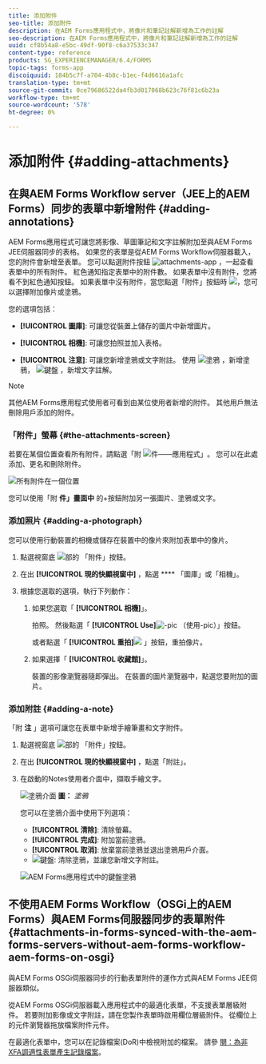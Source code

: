 ```yaml
---
title: 添加附件
seo-title: 添加附件
description: 在AEM Forms應用程式中，將像片和筆記註解新增為工作的註解
seo-description: 在AEM Forms應用程式中，將像片和筆記註解新增為工作的註解
uuid: cf8b54a8-e5bc-49df-90f8-c6a37533c347
content-type: reference
products: SG_EXPERIENCEMANAGER/6.4/FORMS
topic-tags: forms-app
discoiquuid: 184b5c7f-a704-4b8c-b1ec-f4d6616a1afc
translation-type: tm+mt
source-git-commit: 0ce79686522da4fb3d017068b623c76f81c6b23a
workflow-type: tm+mt
source-wordcount: '578'
ht-degree: 0%

---
```



# 添加附件 {#adding-attachments}

## 在與AEM Forms Workflow server（JEE上的AEM Forms）同步的表單中新增附件 {#adding-annotations}

AEM Forms應用程式可讓您將影像、草圖筆記和文字註解附加至與AEM Forms JEE伺服器同步的表格。 如果您的表單是從AEM Forms Workflow伺服器載入，您的附件會新增至表單。 您可以點選附件按鈕 ![attachments-app](assets/attachments-app.png) ，一起查看表單中的所有附件。 紅色通知指定表單中的附件數。 如果表單中沒有附件，您將看不到紅色通知按鈕。 如果表單中沒有附件，當您點選「附件」按鈕時 ![](assets/attch.png)，您可以選擇附加像片或塗鴉。

您的選項包括：

* **[!UICONTROL 圖庫]**: 可讓您從裝置上儲存的圖片中新增圖片。

* **[!UICONTROL 相機]**: 可讓您拍照並加入表格。

* **[!UICONTROL 注意]**: 可讓您新增塗鴉或文字附註。 使用 ![塗鴉](assets/scribble.png) ，新增塗鴉， ![鍵盤](assets/keyboard.png) ，新增文字註解。

>[!NOTE]
>
>其他AEM Forms應用程式使用者可看到由某位使用者新增的附件。 其他用戶無法刪除用戶添加的附件。


### 「附件」螢幕 {#the-attachments-screen}

若要在某個位置查看所有附件，請點選「附 ![件——應用程式」](assets/attachments-app.png)。 您可以在此處添加、更名和刪除附件。

![所有附件在一個位置](assets/attachments-screen.png)

您可以使用「附 **件」畫面中** 的+按鈕附加另一張圖片、塗鴉或文字。

### 添加照片 {#adding-a-photograph}

您可以使用行動裝置的相機或儲存在裝置中的像片來附加表單中的像片。

1. 點選視窗底 ![部的](assets/attch.png) 「附件」按鈕。
1. 在出 **[!UICONTROL 現的快顯視窗中]** ，點選 **** 「圖庫」或「相機」。
1. 根據您選取的選項，執行下列動作：

   1. 如果您選取「 **[!UICONTROL 相機]**」。

      拍照。 然後點選「 **[!UICONTROL Use]**![-pic](assets/use-pic.png) （使用-pic）」按鈕。

      或者點選「 **[!UICONTROL 重拍]**![](assets/retake.png) 」按鈕，重拍像片。

   1. 如果選擇「 **[!UICONTROL 收藏館]**」。

      裝置的影像瀏覽器隨即彈出。 在裝置的圖片瀏覽器中，點選您要附加的圖片。

### 添加附註 {#adding-a-note}

「附 **注** 」選項可讓您在表單中新增手繪筆畫和文字附件。

1. 點選視窗底 ![部的](assets/attch.png) 「附件」按鈕。
1. 在出 **[!UICONTROL 現的快顯視窗中]** ，點選「附註」。
1. 在啟動的Notes使用者介面中，擷取手繪文字。

   ![塗鴉介面](assets/scribble-ui.png)
   **圖：** *塗鴉*

   您可以在塗鴉介面中使用下列選項：

   * **[!UICONTROL 清除]**: 清除螢幕。
   * **[!UICONTROL 完成]**: 附加當前塗鴉。
   * **[!UICONTROL 取消]**: 放棄當前塗鴉並退出塗鴉用戶介面。
   * ![鍵盤](assets/keyboard.png): 清除塗鴉，並讓您新增文字附註。

   ![AEM Forms應用程式中的鍵盤塗鴉](assets/keyboard-inapp.png)

## 不使用AEM Forms Workflow（OSGi上的AEM Forms）與AEM Forms伺服器同步的表單附件 {#attachments-in-forms-synced-with-the-aem-forms-servers-without-aem-forms-workflow-aem-forms-on-osgi}

與AEM Forms OSGi伺服器同步的行動表單附件的運作方式與AEM Forms JEE伺服器類似。

從AEM Forms OSGi伺服器載入應用程式中的最適化表單，不支援表單層級附件。 若要附加影像或文字附註，請在您製作表單時啟用欄位層級附件。 從欄位上的元件瀏覽器拖放檔案附件元件。

在最適化表單中，您可以在記錄檔案(DoR)中檢視附加的檔案。 請參 [閱：為非XFA調適性表單產生記錄檔案](/help/forms/using/generate-document-of-record-for-non-xfa-based-adaptive-forms.md)。
